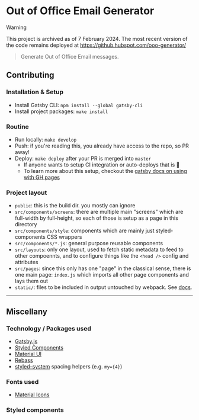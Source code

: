 # Out of Office Email Generator

> [!WARNING]  
> This project is archived as of 7 February 2024. The most recent version of the code remains deployed at https://github.hubspot.com/ooo-generator/

> Generate Out of Office Email messages.

## Contributing

### Installation & Setup

- Install Gatsby CLI: `npm install --global gatsby-cli`
- Install project packages: `make install`

### Routine

- Run locally: `make develop`
- Push: if you're reading this, you already have access to the repo, so PR away!
- Deploy: `make deploy` after your PR is merged into `master`
  - If anyone wants to setup CI integration or auto-deploys that is 💯
  - To learn more about this setup, checkout the [gatsby docs on using with GH pages](https://www.gatsbyjs.org/docs/how-gatsby-works-with-github-pages/)

### Project layout

- `public`: this is the build dir. you mostly can ignore
- `src/components/screens`: there are multiple main "screens" which are full-width by full-height, so each of those is setup as a page in this directory
- `src/components/style`: components which are mainly just styled-components CSS wrappers
- `src/components/*.js`: general purpose reusable components
- `src/layouts`: only one layout, used to fetch static metadata to feed to other compoennts, and to configure things like the `<head />` config and attributes
- `src/pages`: since this only has one "page" in the classical sense, there is one main page: `index.js` which imports all other page components and lays them out
- `static/`: files to be included in output untouched by webpack. See [docs](https://www.gatsbyjs.org/docs/adding-images-fonts-files/#using-the-code-classlanguage-textstaticcode-folder).

---

## Miscellany

### Technology / Packages used

- [Gatsby.js](https://www.gatsbyjs.org)
- [Styled Components](https://www.styled-components.com/docs/api)
- [Material UI](https://material-ui.com/)
- [Rebass](http://jxnblk.com/rebass/components/Heading)
- [styled-system](https://github.com/jxnblk/styled-system/blob/master/docs/api.md#default-theme) spacing helpers (e.g. `my={4}`)

### Fonts used

- [Material Icons](https://fonts.googleapis.com/icon?family=Material+Icons)

### Styled components
